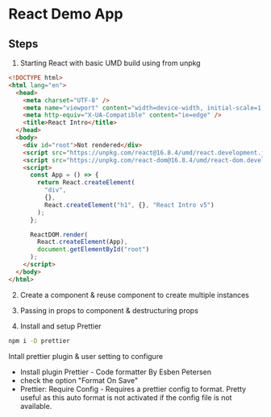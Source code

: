 # React Demo App

## Steps

1. Starting React with basic UMD build using from unpkg

```html
<!DOCTYPE html>
<html lang="en">
  <head>
    <meta charset="UTF-8" />
    <meta name="viewport" content="width=device-width, initial-scale=1.0" />
    <meta http-equiv="X-UA-Compatible" content="ie=edge" />
    <title>React Intro</title>
  </head>
  <body>
    <div id="root">Not rendered</div>
    <script src="https://unpkg.com/react@16.8.4/umd/react.development.js"></script>
    <script src="https://unpkg.com/react-dom@16.8.4/umd/react-dom.development.js"></script>
    <script>
      const App = () => {
        return React.createElement(
          "div",
          {},
          React.createElement("h1", {}, "React Intro v5")
        );
      };

      ReactDOM.render(
        React.createElement(App),
        document.getElementById("root")
      );
    </script>
  </body>
</html>
```

2. Create a component & reuse component to create multiple instances

3. Passing in props to component & destructuring props

4. Install and setup Prettier

```cmd
npm i -D prettier
```

Intall prettier plugin & user setting to configure

- Install plugin Prettier - Code formatter By Esben Petersen
- check the option "Format On Save"
- Prettier: Require Config - Requires a prettier config to format. Pretty useful as this auto format is not activated if the config file is not available.
